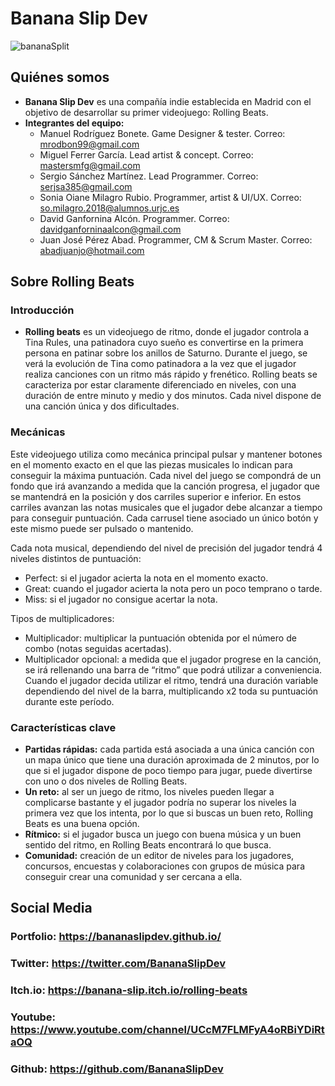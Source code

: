 # Banana Slip Dev
![bananaSplit](https://user-images.githubusercontent.com/73433870/138887679-2226bc3e-2f75-4431-a5d4-fabe8c68b0d0.png)
## Quiénes somos
* **Banana Slip Dev** es una compañía indie establecida en Madrid con el objetivo de desarrollar su primer videojuego: Rolling Beats.
* **Integrantes del equipo:**
    * Manuel Rodríguez Bonete.       Game Designer & tester.          Correo: mrodbon99@gmail.com
    * Miguel Ferrer García.          Lead artist & concept.           Correo: mastersmfg@gmail.com
    * Sergio Sánchez Martínez.       Lead Programmer.                 Correo: serjsa385@gmail.com
    * Sonia Oiane Milagro Rubio.     Programmer, artist & UI/UX.       Correo: so.milagro.2018@alumnos.urjc.es
    * David Ganfornina Alcón.        Programmer.                      Correo: davidganforninaalcon@gmail.com
    * Juan José Pérez Abad.          Programmer, CM & Scrum Master.   Correo: abadjuanjo@hotmail.com




## Sobre Rolling Beats
### Introducción
* **Rolling beats** es un videojuego de ritmo, donde el jugador controla a Tina Rules, una patinadora cuyo sueño es convertirse en la primera persona en patinar sobre los anillos de Saturno.
Durante el juego, se verá la evolución de Tina como patinadora a la vez que el jugador realiza canciones con un ritmo más rápido y frenético.
Rolling beats se caracteriza por estar claramente diferenciado en niveles, con una duración de entre minuto y medio y dos minutos. Cada nivel dispone de una canción única y dos dificultades.

### Mecánicas
Este videojuego utiliza como mecánica principal pulsar y mantener botones en el momento exacto en el que las piezas musicales lo indican para conseguir la máxima puntuación. 
Cada nivel del juego se compondrá de un fondo que irá avanzando a medida que la canción progresa, el jugador que se mantendrá en la posición  y dos carriles superior e inferior.
En estos carriles avanzan las notas musicales que el jugador debe alcanzar a tiempo para conseguir puntuación. Cada carrusel tiene asociado un único botón y este mismo puede ser pulsado o mantenido.

Cada nota musical, dependiendo del nivel de precisión del jugador tendrá 4 niveles distintos de puntuación:
* Perfect: si el jugador acierta la nota en el momento exacto.
* Great: cuando el jugador acierta la nota pero un poco temprano o tarde.
* Miss: si el jugador no consigue acertar la nota.

Tipos de multiplicadores:
* Multiplicador: multiplicar la puntuación obtenida por el número de combo (notas seguidas acertadas).
* Multiplicador opcional: a medida que el jugador progrese en la canción, se irá rellenando una barra de “ritmo” que podrá utilizar a conveniencia. Cuando el jugador decida utilizar el ritmo, tendrá una duración variable dependiendo del nivel de la barra, multiplicando x2 toda su puntuación durante este período.

### Características clave
* **Partidas rápidas:** cada partida está asociada a una única canción con un mapa único que tiene una duración aproximada de 2 minutos, por lo que si el jugador dispone de poco tiempo para jugar, puede divertirse con uno o dos niveles de Rolling Beats.
* **Un reto:** al ser un juego de ritmo, los niveles pueden llegar a complicarse bastante y el jugador podría no superar los niveles la primera vez que los intenta, por lo que si buscas un buen reto, Rolling Beats es una buena opción.
* **Rítmico:** si el jugador busca un juego con buena música y un buen sentido del ritmo, en Rolling Beats encontrará lo que busca.
* **Comunidad:** creación de un editor de niveles para los jugadores, concursos, encuestas y colaboraciones con grupos de música para conseguir crear una comunidad y ser cercana a ella.

## Social Media
### Portfolio: https://bananaslipdev.github.io/
### Twitter: https://twitter.com/BananaSlipDev
### Itch.io: https://banana-slip.itch.io/rolling-beats
### Youtube: https://www.youtube.com/channel/UCcM7FLMFyA4oRBiYDiRtaOQ
### Github: https://github.com/BananaSlipDev



